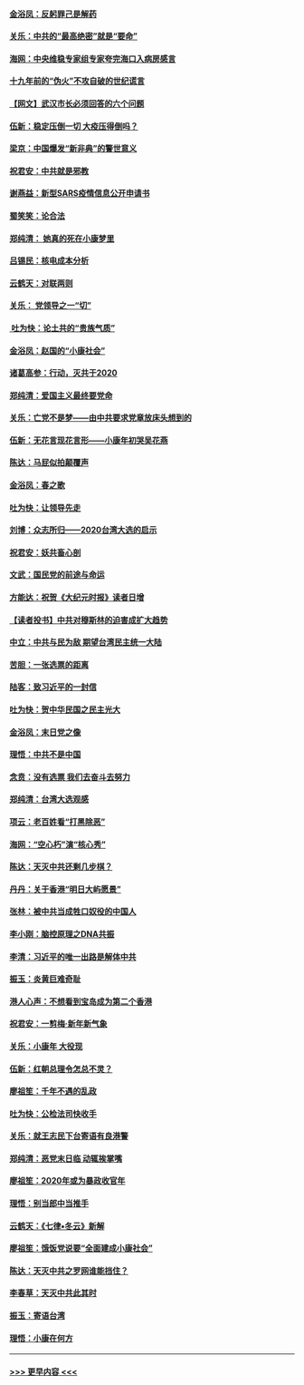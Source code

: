 #### [金浴凤：反躬罪己是解药](../pages/nsc993/n11820280.md?t=01260811) 
#### [关乐：中共的“最高绝密”就是“要命”](../pages/nsc993/n11816946.md?t=01260811) 
#### [海网：中央维稳专家组专家夸完海口入病房感言](../pages/nsc993/n11815138.md?t=01260811) 
#### [十九年前的“伪火”不攻自破的世纪谎言](../pages/nsc993/n11813238.md?t=01260811) 
#### [【网文】武汉市长必须回答的六个问题](../pages/nsc993/n11813848.md?t=01260811) 
#### [伍新：稳定压倒一切 大疫压得倒吗？](../pages/nsc993/n11812634.md?t=01260811) 
#### [梁京：中国爆发“新非典”的警世意义](../pages/nsc993/n11812554.md?t=01260811) 
#### [祝君安：中共就是邪教](../pages/nsc993/n11812431.md?t=01260811) 
#### [谢燕益：新型SARS疫情信息公开申请书](../pages/nsc993/n11808840.md?t=01260811) 
#### [蜀笑笑：论合法](../pages/nsc993/n11808064.md?t=01260811) 
#### [郑纯清： 她真的死在小康梦里](../pages/nsc993/n11806623.md?t=01260811) 
#### [吕锡民：核电成本分析](../pages/nsc993/n11806284.md?t=01260811) 
#### [云鹤天：对联两则](../pages/nsc993/n11805957.md?t=01260811) 
#### [关乐： 党领导之一“切”](../pages/nsc993/n11804505.md?t=01260811) 
#### [ 吐为快：论土共的“贵族气质”](../pages/nsc993/n11804490.md?t=01260811) 
#### [金浴凤：赵国的“小康社会”](../pages/nsc993/n11804452.md?t=01260811) 
#### [诸葛高参：行动，灭共于2020](../pages/nsc993/n11804120.md?t=01260811) 
#### [郑纯清：爱国主义最终要党命](../pages/nsc993/n11802197.md?t=01260811) 
#### [关乐：亡党不是梦——由中共要求党章放床头想到的](../pages/nsc993/n11802156.md?t=01260811) 
#### [伍新：无花言现花言形——小康年初哭吴花燕](../pages/nsc993/n11800044.md?t=01260811) 
#### [陈达：马屁似拍颠覆声](../pages/nsc993/n11800010.md?t=01260811) 
#### [金浴凤：春之歌](../pages/nsc993/n11797687.md?t=01260811) 
#### [吐为快：让领导先走](../pages/nsc993/n11797512.md?t=01260811) 
#### [刘博：众志所归——2020台湾大选的启示](../pages/nsc993/n11796878.md?t=01260811) 
#### [祝君安：妖共畜心剖](../pages/nsc993/n11794273.md?t=01260811) 
#### [文武：国民党的前途与命运](../pages/nsc993/n11794198.md?t=01260811) 
#### [方能达：祝贺《大纪元时报》读者日增](../pages/nsc993/n11793807.md?t=01260811) 
#### [【读者投书】中共对穆斯林的迫害成扩大趋势](../pages/nsc993/n11791371.md?t=01260811) 
#### [中立：中共与民为敌 期望台湾民主统一大陆](../pages/nsc993/n11790392.md?t=01260811) 
#### [苦胆：一张选票的距离](../pages/nsc993/n11788914.md?t=01260811) 
#### [陆客：致习近平的一封信](../pages/nsc993/n11788867.md?t=01260811) 
#### [吐为快：贺中华民国之民主光大](../pages/nsc993/n11788618.md?t=01260811) 
#### [金浴凤：末日党之像](../pages/nsc993/n11787475.md?t=01260811) 
#### [理悟：中共不是中国](../pages/nsc993/n11787463.md?t=01260811) 
#### [念贲：没有选票  我们去奋斗去努力](../pages/nsc993/n11787398.md?t=01260811) 
#### [郑纯清：台湾大选观感](../pages/nsc993/n11786210.md?t=01260811) 
#### [项云：老百姓看“打黑除恶”](../pages/nsc993/n11785398.md?t=01260811) 
#### [海网：“空心朽”演“核心秀”](../pages/nsc993/n11783874.md?t=01260811) 
#### [陈达：天灭中共还剩几步棋？](../pages/nsc993/n11783719.md?t=01260811) 
#### [丹丹：关于香港“明日大屿愿景”](../pages/nsc993/n11783273.md?t=01260811) 
#### [张林：被中共当成牲口奴役的中国人](../pages/nsc993/n11782397.md?t=01260811) 
#### [李小刚：脑控原理之DNA共振](../pages/nsc993/n11780962.md?t=01260811) 
#### [李清：习近平的唯一出路是解体中共](../pages/nsc993/n11780866.md?t=01260811) 
#### [振玉：炎黄巨难奇耻](../pages/nsc993/n11779632.md?t=01260811) 
#### [港人心声：不想看到宝岛成为第二个香港](../pages/nsc993/n11778817.md?t=01260811) 
#### [祝君安：一剪梅‧新年新气象](../pages/nsc993/n11776340.md?t=01260811) 
#### [关乐：小康年 大役现](../pages/nsc993/n11774213.md?t=01260811) 
#### [伍新：红朝总理令怎总不灵？](../pages/nsc993/n11770813.md?t=01260811) 
#### [廖祖笙：千年不遇的乱政](../pages/nsc993/n11770373.md?t=01260811) 
#### [吐为快：公检法司快收手](../pages/nsc993/n11770359.md?t=01260811) 
#### [关乐：就王志民下台寄语有良港警](../pages/nsc993/n11769903.md?t=01260811) 
#### [郑纯清：恶党末日临 动辄挨掌嘴](../pages/nsc993/n11769356.md?t=01260811) 
#### [廖祖笙：2020年或为暴政收官年](../pages/nsc993/n11768216.md?t=01260811) 
#### [理悟：别当郎中当推手](../pages/nsc993/n11768243.md?t=01260811) 
#### [云鹤天：《七律▪冬云》新解](../pages/nsc993/n11768204.md?t=01260811) 
#### [廖祖笙：饿饭党说要“全面建成小康社会”](../pages/nsc993/n11767482.md?t=01260811) 
#### [陈达：天灭中共之罗网谁能挡住？](../pages/nsc993/n11767465.md?t=01260811) 
#### [李春草：天灭中共此其时](../pages/nsc993/n11767452.md?t=01260811) 
#### [振玉：寄语台湾](../pages/nsc993/n11767432.md?t=01260811) 
#### [理悟：小康在何方](../pages/nsc993/n11767394.md?t=01260811) 

----
#### [ >>> 更早内容 <<< ](../indexes/nsc993-earlier.md)
